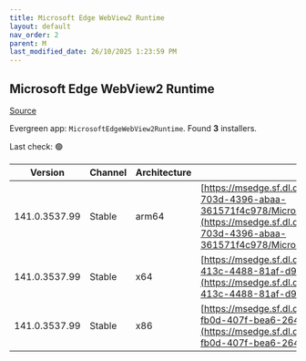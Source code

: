 ```yaml
---
title: Microsoft Edge WebView2 Runtime
layout: default
nav_order: 2
parent: M
last_modified_date: 26/10/2025 1:23:59 PM
---
```


## Microsoft Edge WebView2 Runtime

[Source](https://developer.microsoft.com/en-us/microsoft-edge/webview2/)

Evergreen app: `MicrosoftEdgeWebView2Runtime`. Found **3** installers.

Last check: 🟢

| Version       | Channel | Architecture | URI                                                                                                                                                                                                                                                                                                                            |
| ------------- | ------- | ------------ | ------------------------------------------------------------------------------------------------------------------------------------------------------------------------------------------------------------------------------------------------------------------------------------------------------------------------------ |
| 141.0.3537.99 | Stable  | arm64        | [https://msedge.sf.dl.delivery.mp.microsoft.com/filestreamingservice/files/d899e736-703d-4396-abaa-361571f4c978/MicrosoftEdgeWebView2RuntimeInstallerARM64.exe](https://msedge.sf.dl.delivery.mp.microsoft.com/filestreamingservice/files/d899e736-703d-4396-abaa-361571f4c978/MicrosoftEdgeWebView2RuntimeInstallerARM64.exe) |
| 141.0.3537.99 | Stable  | x64          | [https://msedge.sf.dl.delivery.mp.microsoft.com/filestreamingservice/files/f4ac0083-413c-4488-81af-d90a86a06bd9/MicrosoftEdgeWebView2RuntimeInstallerX64.exe](https://msedge.sf.dl.delivery.mp.microsoft.com/filestreamingservice/files/f4ac0083-413c-4488-81af-d90a86a06bd9/MicrosoftEdgeWebView2RuntimeInstallerX64.exe)     |
| 141.0.3537.99 | Stable  | x86          | [https://msedge.sf.dl.delivery.mp.microsoft.com/filestreamingservice/files/ae2d08e1-fb0d-407f-bea6-264282f4aa02/MicrosoftEdgeWebView2RuntimeInstallerX86.exe](https://msedge.sf.dl.delivery.mp.microsoft.com/filestreamingservice/files/ae2d08e1-fb0d-407f-bea6-264282f4aa02/MicrosoftEdgeWebView2RuntimeInstallerX86.exe)     |
